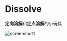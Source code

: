 # Dissolve

**定向溶解**和**定点溶解**的小玩具

![screenshot1](https://github.com/zd304/Dissolve/blob/master/Example/6.gif)
